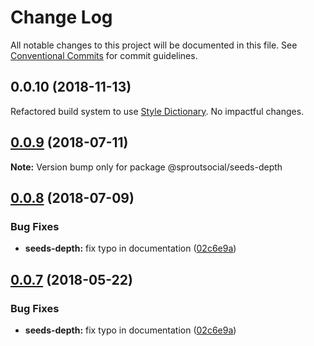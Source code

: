 # Change Log

All notable changes to this project will be documented in this file.
See [Conventional Commits](https://conventionalcommits.org) for commit guidelines.

## 0.0.10 (2018-11-13)
Refactored build system to use [Style Dictionary](https://amzn.github.io/style-dictionary). No impactful changes.

<a name="0.0.9"></a>
## [0.0.9](https://github.com/sproutsocial/seeds/compare/@sproutsocial/seeds-depth@0.0.8...@sproutsocial/seeds-depth@0.0.9) (2018-07-11)




**Note:** Version bump only for package @sproutsocial/seeds-depth

<a name="0.0.8"></a>
## [0.0.8](https://github.com/sproutsocial/seeds/compare/@sproutsocial/seeds-depth@0.0.6...@sproutsocial/seeds-depth@0.0.8) (2018-07-09)


### Bug Fixes

* **seeds-depth:** fix typo in documentation ([02c6e9a](https://github.com/sproutsocial/seeds/commit/02c6e9a))




<a name="0.0.7"></a>
## [0.0.7](https://github.com/sproutsocial/seeds/compare/@sproutsocial/seeds-depth@0.0.6...@sproutsocial/seeds-depth@0.0.7) (2018-05-22)


### Bug Fixes

* **seeds-depth:** fix typo in documentation ([02c6e9a](https://github.com/sproutsocial/seeds/commit/02c6e9a))
